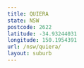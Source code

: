 ```yaml
---
title: QUIERA
state: NSW
postcode: 2622
latitude: -34.93244031
longitude: 150.1954391
url: /nsw/quiera/
layout: suburb
---
```

